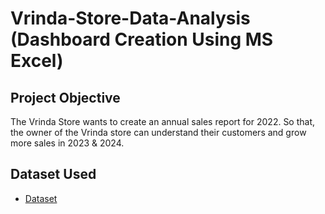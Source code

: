# Vrinda-Store-Data-Analysis (Dashboard Creation Using MS Excel)
## Project Objective
The Vrinda Store wants to create an annual sales report for 2022. So that, the owner of the Vrinda store can understand their customers and grow more sales in 2023 & 2024.

## Dataset Used
 - <a href="https://github.com/wwwsaubhagya109/Data--Analysis--Dashboard/blob/main/Vrinda%20Store%20Data%20Analysis%20(Autosaved).xlsx">Dataset</a>
 
 
